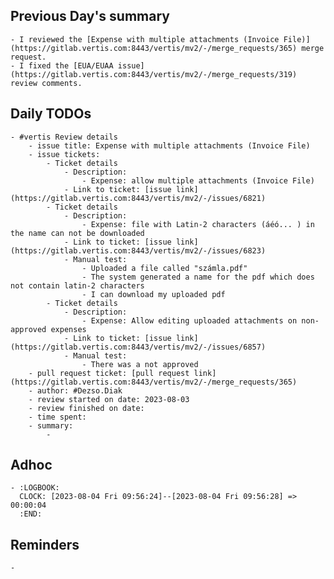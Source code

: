 ## Previous Day's summary
	- I reviewed the [Expense with multiple attachments (Invoice File)](https://gitlab.vertis.com:8443/vertis/mv2/-/merge_requests/365) merge request.
	- I fixed the [EUA/EUAA issue](https://gitlab.vertis.com:8443/vertis/mv2/-/merge_requests/319) review comments.
## Daily TODOs
	- #vertis Review details
		- issue title: Expense with multiple attachments (Invoice File)
		- issue tickets:
			- Ticket details
				- Description:
					- Expense: allow multiple attachments (Invoice File)
				- Link to ticket: [issue link](https://gitlab.vertis.com:8443/vertis/mv2/-/issues/6821)
			- Ticket details
				- Description:
					- Expense: file with Latin-2 characters (áéó... ) in the name can not be downloaded
				- Link to ticket: [issue link](https://gitlab.vertis.com:8443/vertis/mv2/-/issues/6823)
				- Manual test:
					- Uploaded a file called "számla.pdf"
					- The system generated a name for the pdf which does not contain latin-2 characters
					- I can download my uploaded pdf
			- Ticket details
				- Description:
					- Expense: Allow editing uploaded attachments on non-approved expenses
				- Link to ticket: [issue link](https://gitlab.vertis.com:8443/vertis/mv2/-/issues/6857)
				- Manual test:
					- There was a not approved
		- pull request ticket: [pull request link](https://gitlab.vertis.com:8443/vertis/mv2/-/merge_requests/365)
		- author: #Dezso.Diak
		- review started on date: 2023-08-03
		- review finished on date:
		- time spent:
		- summary:
			-
## Adhoc
	- :LOGBOOK:
	  CLOCK: [2023-08-04 Fri 09:56:24]--[2023-08-04 Fri 09:56:28] =>  00:00:04
	  :END:
## Reminders
	-